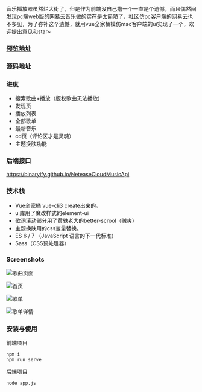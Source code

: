 

音乐播放器虽然烂大街了，但是作为前端没自己撸一个一直是个遗憾，而且偶然间发现pc端web版的网易云音乐做的实在是太简陋了，社区仿pc客户端的网易云也不多见，为了弥补这个遗憾，就用vue全家桶模仿mac客户端的ui实现了一个，欢迎提出意见和star~

### [预览地址](http://47.99.213.231:8001/)
### [源码地址](https://github.com/sl1673495/vue-netease-music) 

### 进度     
* 搜索歌曲+播放（版权歌曲无法播放)
* 发现页
* 播放列表
* 全部歌单
* 最新音乐
* cd页（评论区才是灵魂）
* 主题换肤功能

### 后端接口
https://binaryify.github.io/NeteaseCloudMusicApi

### 技术栈
* Vue全家桶 vue-cli3 create出来的。
* ui库用了魔改样式的element-ui
* 歌词滚动部分用了黄轶老大的better-scrool（贼爽）
* 主题换肤用的css变量替换。
* ES 6 / 7 （JavaScript 语言的下一代标准）
* Sass（CSS预处理器）

### Screenshots

![歌曲页面](https://user-gold-cdn.xitu.io/2019/7/27/16c3287ffe42afbe?w=2358&h=1342&f=png&s=465847)


![首页](https://user-gold-cdn.xitu.io/2019/7/27/16c3288547b6510b?w=2358&h=1342&f=png&s=2264171)


![歌单](https://user-gold-cdn.xitu.io/2019/7/27/16c328893b837809?w=2358&h=1342&f=png&s=2071408)


![歌单详情](https://user-gold-cdn.xitu.io/2019/7/27/16c3288c0c80d40c?w=2358&h=1440&f=png&s=718362)

### 安装与使用 
前端项目
```
npm i
npm run serve
```

后端项目
```
node app.js
```

